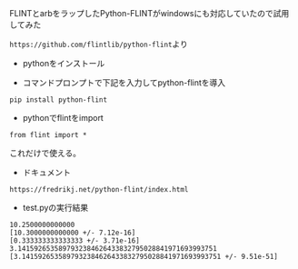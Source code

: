 FLINTとarbをラップしたPython-FLINTがwindowsにも対応していたので試用してみた


`https://github.com/flintlib/python-flint`より


* pythonをインストール

* コマンドプロンプトで下記を入力してpython-flintを導入

```
pip install python-flint
```

* pythonでflintをimport

```
from flint import *
```

これだけで使える。


* ドキュメント

```
https://fredrikj.net/python-flint/index.html
```

* test.pyの実行結果

```
10.2500000000000
[10.3000000000000 +/- 7.12e-16]
[0.333333333333333 +/- 3.71e-16]
3.1415926535897932384626433832795028841971693993751
[3.1415926535897932384626433832795028841971693993751 +/- 9.51e-51]
```
